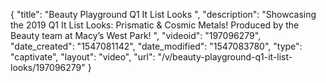 {
    "title": "Beauty Playground Q1 It List Looks ",
    "description": "Showcasing the 2019 Q1 It List Looks: Prismatic & Cosmic Metals! Produced by the Beauty team at Macy’s West Park! ",
    "videoid": "197096279",
    "date_created": "1547081142",
    "date_modified": "1547083780",
    "type": "captivate",
    "layout": "video",
    "url": "\/v\/beauty-playground-q1-it-list-looks\/197096279"
}